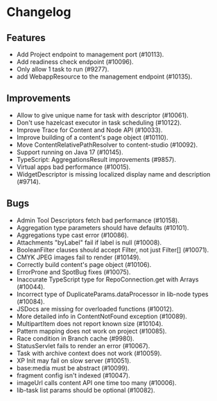 # Changelog

## Features
 - Add Project endpoint to management port (#10113).
 - Add readiness check endpoint (#10096).
 - Only allow 1 task to run  (#9277).
 - add WebappResource to the management endpoint (#10135).

## Improvements
 - Allow to give unique name for task with descriptor (#10061).
 - Don't use hazelcast executor in task scheduling (#10122).
 - Improve Trace for Content and Node API (#10033).
 - Improve building of a content's page object (#10110).
 - Move ContentRelativePathResolver to content-studio (#10092).
 - Support running on Java 17 (#10145).
 - TypeScript: AggregationsResult improvements (#9857).
 - Virtual apps bad performance (#10015).
 - WidgetDescriptor is missing localized display name and description (#9714).

## Bugs
 - Admin Tool Descriptors fetch bad performance (#10158).
 - Aggregation type parameters should have defaults (#10101).
 - Aggregations type cast error (#10086).
 - Attachments "byLabel" fail if label is null  (#10008).
 - BooleanFilter clauses should accept Filter, not just Filter[] (#10071).
 - CMYK JPEG images fail to render (#10149).
 - Correctly build content's page object (#10106).
 - ErrorProne and SpotBug fixes (#10075).
 - Inaсcurate TypeScript type for RepoConnection.get with Arrays (#10044).
 - Incorrect type of DuplicateParams.dataProcessor in lib-node types (#10084).
 - JSDocs are missing for overloaded functions (#10012).
 - More detailed info in ContentNotFound exception (#10089).
 - MultipartItem does not report known size (#10104).
 - Pattern mapping does not work on project (#10085).
 - Race condition in Branch cache (#9980).
 - StatusServlet fails to render an error (#10067).
 - Task with archive context does not work (#10059).
 - XP Init may fail on slow server (#10051).
 - base:media must be abstract (#10099).
 - fragment config isn't indexed (#10047).
 - imageUrl calls content API one time too many (#10006).
 - lib-task list params should be optional (#10082).
